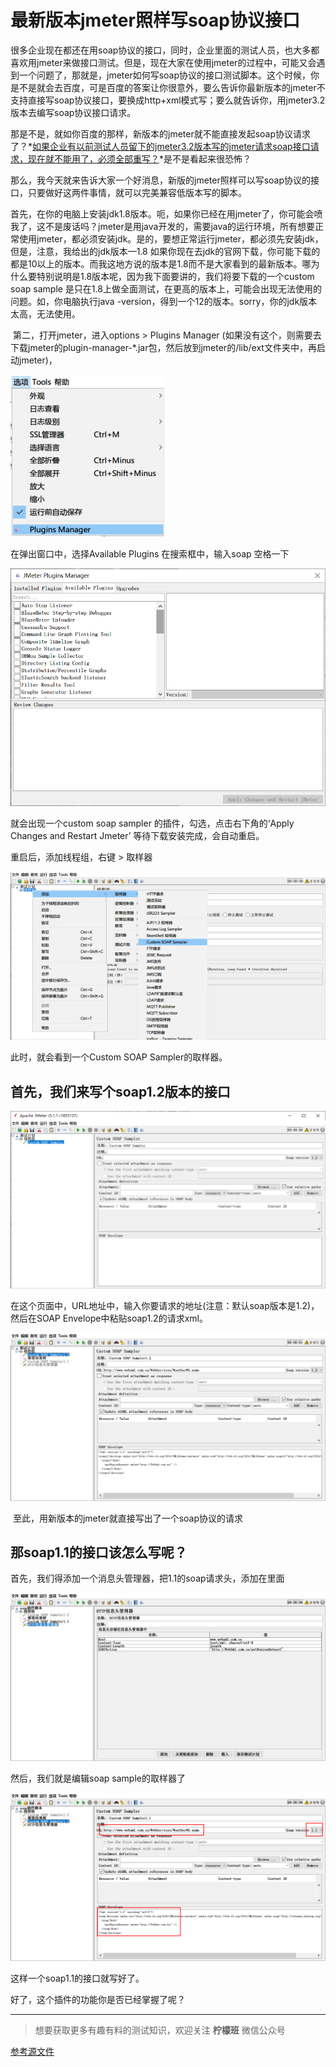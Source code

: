 # 最新版本jmeter照样写soap协议接口

   很多企业现在都还在用soap协议的接口，同时，企业里面的测试人员，也大多都喜欢用jmeter来做接口测试。但是，现在大家在使用jmeter的过程中，可能又会遇到一个问题了，那就是，jmeter如何写soap协议的接口测试脚本。这个时候，你是不是就会去百度，可是百度的答案让你很意外，要么告诉你最新版本的jmeter不支持直接写soap协议接口，要换成http+xml模式写；要么就告诉你，用jmeter3.2版本去编写soap协议接口请求。

​	那是不是，就如你百度的那样，新版本的jmeter就不能直接发起soap协议请求了？*<u>如果企业有以前测试人员留下的jmeter3.2版本写的jmeter请求soap接口请求，现在就不能用了，必须全部重写？</u>*是不是看起来很恐怖？

​	那么，我今天就来告诉大家一个好消息，新版的jmeter照样可以写soap协议的接口，只要做好这两件事情，就可以完美兼容低版本写的脚本。

​	首先，在你的电脑上安装jdk1.8版本。呃，如果你已经在用jmeter了，你可能会喷我了，这不是废话吗？jmeter是用java开发的，需要java的运行环境，所有想要正常使用jmeter，都必须安装jdk。是的，要想正常运行jmeter，都必须先安装jdk，但是，注意，我给出的jdk版本—1.8  如果你现在去jdk的官网下载，你可能下载的都是10以上的版本。而我这地方说的版本是1.8而不是大家看到的最新版本。哪为什么要特别说明是1.8版本呢，因为我下面要讲的，我们将要下载的一个custom soap sample 是只在1.8上做全面测试，在更高的版本上，可能会出现无法使用的问题。如，你电脑执行java -version，得到一个12的版本。sorry，你的jdk版本太高，无法使用。

​	第二，打开jmeter，进入options > Plugins Manager (如果没有这个，则需要去下载jmeter的plugin-manager-*.jar包，然后放到jmeter的/lib/ext文件夹中，再启动jmeter)，

![PluginsManager_1.png](image/PluginsManager_1.png)

在弹出窗口中，选择Available Plugins 在搜索框中，输入soap 空格一下

![AvailablePlugins_1.png](image/AvailablePlugins_1.png)

  就会出现一个custom soap sampler 的插件，勾选，点击右下角的‘Apply Changes and Restart Jmeter’ 等待下载安装完成，会自动重启。

  重启后，添加线程组，右键 > 取样器 

![SoapSampler_1.png](image/SoapSampler_1.png)

此时，就会看到一个Custom SOAP Sampler的取样器。

## 首先，我们来写个soap1.2版本的接口

![CoustomSoap_1.png](image/CoustomSoap_1.png)

在这个页面中，URL地址中，输入你要请求的地址(注意：默认soap版本是1.2)，然后在SOAP Envelope中粘贴soap1.2的请求xml。

![Snipaste_20200330_192722](image/Snipaste_20200330_192722.png)

​	至此，用新版本的jmeter就直接写出了一个soap协议的请求

## 那soap1.1的接口该怎么写呢？

首先，我们得添加一个消息头管理器，把1.1的soap请求头，添加在里面

![Snipaste_20200330_233529](image/Snipaste_20200330_233529.png)

然后，我们就是编辑soap sample的取样器了

![Snipaste_20200330_233721](image/Snipaste_20200330_233721.png)

这样一个soap1.1的接口就写好了。

好了，这个插件的功能你是否已经掌握了呢？

---
> 想要获取更多有趣有料的测试知识，欢迎关注 **柠檬班** 微信公众号



[参考源文件]([https://github.com/wohuyuelong/articles/blob/master/jmx/soap%E6%8F%92%E4%BB%B6%E8%84%9A%E6%9C%AC.jmx](https://github.com/wohuyuelong/articles/blob/master/jmx/soap插件脚本.jmx))